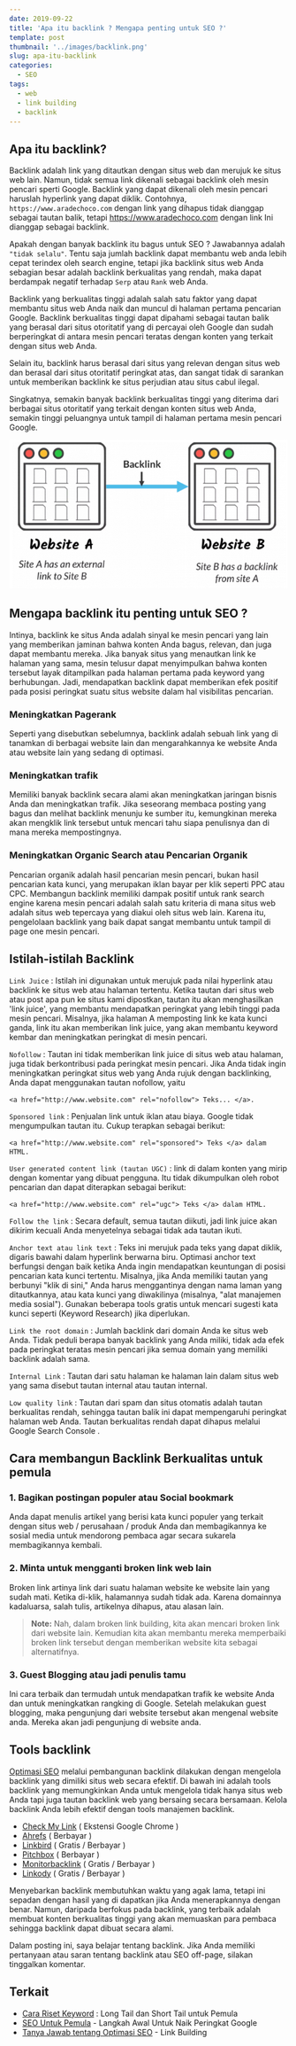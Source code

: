 ```yaml
---
date: 2019-09-22
title: 'Apa itu backlink ? Mengapa penting untuk SEO ?'
template: post
thumbnail: '../images/backlink.png'
slug: apa-itu-backlink
categories:
  - SEO
tags:
  - web
  - link building
  - backlink
---
```


## Apa itu backlink?

Backlink adalah link yang ditautkan dengan situs web dan merujuk ke situs web lain. Namun, tidak semua link dikenali sebagai backlink oleh mesin pencari sperti Google. Backlink yang dapat dikenali oleh mesin pencari haruslah hyperlink yang dapat diklik. Contohnya, `https://www.aradechoco.com` dengan link yang dihapus tidak dianggap sebagai tautan balik, tetapi https://www.aradechoco.com dengan link
Ini dianggap sebagai backlink.

Apakah dengan banyak backlink itu bagus untuk SEO ? Jawabannya adalah `"tidak selalu"`. Tentu saja jumlah backlink dapat membantu web anda lebih cepat terindex oleh search engine, tetapi jika backlink situs web Anda sebagian besar adalah backlink berkualitas yang rendah, maka dapat berdampak negatif terhadap `Serp` atau `Rank` web Anda.

Backlink yang berkualitas tinggi adalah salah satu faktor yang dapat membantu situs web Anda naik dan muncul di halaman pertama pencarian Google. Backlink berkualitas tinggi dapat dipahami sebagai tautan balik yang berasal dari situs otoritatif yang di percayai oleh Google dan sudah berperingkat di antara mesin pencari teratas dengan konten yang terkait dengan situs web Anda.

Selain itu, backlink harus berasal dari situs yang relevan dengan situs web dan berasal dari situs otoritatif peringkat atas, dan sangat tidak di sarankan untuk memberikan backlink ke situs perjudian atau situs cabul ilegal.

Singkatnya, semakin banyak backlink berkualitas tinggi yang diterima dari berbagai situs otoritatif yang terkait dengan konten situs web Anda, semakin tinggi peluangnya untuk tampil di halaman pertama mesin pencari Google.


![](../images/gambar-backlink.png)


## Mengapa backlink itu penting untuk SEO ?

Intinya, backlink ke situs Anda adalah sinyal ke mesin pencari yang lain yang memberikan jaminan bahwa konten Anda bagus, relevan, dan juga dapat membantu mereka. Jika banyak situs yang menautkan link ke halaman yang sama, mesin telusur dapat menyimpulkan bahwa konten tersebut layak ditampilkan pada halaman pertama pada keyword yang berhubungan.
Jadi, mendapatkan backlink dapat memberikan efek positif pada posisi peringkat suatu situs website dalam hal visibilitas pencarian.

### Meningkatkan Pagerank

Seperti yang disebutkan sebelumnya, backlink adalah sebuah link yang di tanamkan di berbagai website lain dan mengarahkannya ke website Anda atau website lain yang sedang di optimasi. 


### Meningkatkan trafik
Memiliki banyak backlink secara alami akan meningkatkan jaringan bisnis Anda dan meningkatkan trafik. Jika seseorang membaca posting yang bagus dan melihat backlink menunju ke sumber itu, kemungkinan mereka akan mengklik link tersebut untuk mencari tahu siapa penulisnya dan di mana mereka mempostingnya.

### Meningkatkan Organic Search atau Pencarian Organik 
Pencarian organik adalah hasil pencarian mesin pencari, bukan hasil pencarian kata kunci, yang merupakan iklan bayar per klik seperti PPC atau CPC. Membangun backlink memiliki dampak positif untuk rank search engine karena mesin pencari adalah salah satu kriteria di mana situs web adalah situs web tepercaya yang diakui oleh situs web lain. Karena itu, pengelolaan backlink yang baik dapat sangat membantu untuk tampil di page one mesin pencari.


## Istilah-istilah Backlink

`Link Juice` : Istilah ini digunakan untuk merujuk pada nilai hyperlink atau backlink ke situs web atau halaman tertentu. Ketika tautan dari situs web atau post apa pun ke situs kami dipostkan, tautan itu akan menghasilkan 'link juice', yang membantu mendapatkan peringkat yang lebih tinggi pada mesin pencari. Misalnya, jika halaman A memposting link ke kata kunci ganda, link itu akan memberikan link juice, yang akan membantu keyword kembar dan meningkatkan peringkat di mesin pencari.
 

`Nofollow` : Tautan ini tidak memberikan link juice di situs web atau halaman, juga tidak berkontribusi pada peringkat mesin pencari. Jika Anda tidak ingin meningkatkan peringkat situs web yang Anda rujuk dengan backlinking, Anda dapat menggunakan tautan nofollow, yaitu 

```
<a href="http://www.website.com" rel="nofollow"> Teks... </a>.
```
 

`Sponsored link` : Penjualan link untuk iklan atau biaya. Google tidak mengumpulkan tautan itu. Cukup terapkan sebagai berikut:

```
<a href="http://www.website.com" rel="sponsored"> Teks </a> dalam HTML.
```
 

`User generated content link (tautan UGC)` : link di dalam konten yang mirip dengan komentar yang dibuat pengguna. Itu tidak dikumpulkan oleh robot pencarian dan dapat diterapkan sebagai berikut:

```
<a href="http://www.website.com" rel="ugc"> Teks </a> dalam HTML.
```
 

`Follow the link` : Secara default, semua tautan diikuti, jadi link juice akan dikirim kecuali Anda menyetelnya sebagai tidak ada tautan ikuti.
 

`Anchor text atau link text` : Teks ini merujuk pada teks yang dapat diklik, digaris bawahi dalam hyperlink berwarna biru. Optimasi anchor text berfungsi dengan baik ketika Anda ingin mendapatkan keuntungan di posisi pencarian kata kunci tertentu. Misalnya, jika Anda memiliki tautan yang berbunyi "klik di sini," Anda harus menggantinya dengan nama laman yang ditautkannya, atau kata kunci yang diwakilinya (misalnya, "alat manajemen media sosial"). Gunakan beberapa tools gratis untuk mencari sugesti kata kunci seperti (Keyword Research) jika diperlukan.
 

`Link the root domain` : Jumlah backlink dari domain Anda ke situs web Anda. Tidak peduli berapa banyak backlink yang Anda miliki, tidak ada efek pada peringkat teratas mesin pencari jika semua domain yang memiliki backlink adalah sama.
 

`Internal Link` : Tautan dari satu halaman ke halaman lain dalam situs web yang sama disebut tautan internal atau tautan internal.
 

`Low quality link` : Tautan dari spam dan situs otomatis adalah tautan berkualitas rendah, sehingga tautan balik ini dapat mempengaruhi peringkat halaman web Anda. Tautan berkualitas rendah dapat dihapus melalui Google Search Console .


## Cara membangun Backlink Berkualitas untuk pemula

### 1. Bagikan postingan populer atau Social bookmark
Anda dapat menulis artikel yang berisi kata kunci populer yang terkait dengan situs web / perusahaan / produk Anda dan membagikannya ke sosial media untuk mendorong pembaca agar secara sukarela membagikannya kembali.

### 2. Minta untuk mengganti broken link web lain

Broken link artinya link dari suatu halaman website ke website lain yang sudah mati. Ketika di-klik, halamannya sudah tidak ada. Karena domainnya kadaluarsa, salah tulis, artikelnya dihapus, atau alasan lain.

> **Note:** Nah, dalam broken link building, kita akan mencari broken link dari website lain. Kemudian kita akan membantu mereka memperbaiki broken link tersebut dengan memberikan website kita sebagai alternatifnya.

### 3. Guest Blogging atau jadi penulis tamu

Ini cara terbaik dan termudah untuk mendapatkan trafik ke website Anda dan untuk meningkatkan rangking di Google.
Setelah melakukan guest blogging, maka pengunjung dari website tersebut akan mengenal website anda. Mereka akan jadi pengunjung di website anda.

## Tools backlink

[Optimasi SEO](https://www.aradechoco.com/SEO-untuk-pemula/) melalui pembangunan backlink dilakukan dengan mengelola backlink yang dimiliki situs web secara efektif. Di bawah ini adalah tools backlink yang memungkinkan Anda untuk mengelola tidak hanya situs web Anda tapi juga tautan backlink web yang bersaing secara bersamaan. Kelola backlink Anda lebih efektif dengan tools manajemen backlink.

- [Check My Link](https://chrome.google.com/webstore/detail/check-my-links/ojkcdipcgfaekbeaelaapakgnjflfglf) ( Ekstensi Google Chrome )
- [Ahrefs](https://www.ahrefs.com/) ( Berbayar )
- [Linkbird](https://www.linkbird.com/en/) ( Gratis / Berbayar )
- [Pitchbox](http://pitchbox.com/) ( Berbayar )
- [Monitorbacklink](https://monitorbacklinks.com/) ( Gratis / Berbayar )
- [Linkody](https://www.linkody.com/) ( Gratis / Berbayar )

Menyebarkan backlink membutuhkan waktu yang agak lama, tetapi ini sepadan dengan hasil yang di dapatkan jika Anda menerapkannya dengan benar. Namun, daripada berfokus pada backlink, yang terbaik adalah membuat konten berkualitas tinggi yang akan memuaskan para pembaca sehingga backlink dapat dibuat secara alami.

Dalam posting ini, saya belajar tentang backlink. Jika Anda memiliki pertanyaan atau saran tentang backlink atau SEO off-page, silakan tinggalkan komentar.


## Terkait 

- [Cara Riset Keyword](https://www.aradechoco.com/cara-riset-keyword-untuk-pemula/) : Long Tail dan Short Tail untuk Pemula
- [SEO Untuk Pemula](https://www.aradechoco.com/SEO-untuk-pemula/) - Langkah Awal Untuk Naik Peringkat Google 
- [Tanya Jawab tentang Optimasi SEO](https://www.aradechoco.com/seo-link-building/) - Link Building


